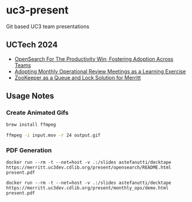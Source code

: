 # uc3-present
Git based UC3 team presentations

## UCTech 2024
- [OpenSearch For The Productivity Win; Fostering Adoption Across Teams](https://merritt.uc3dev.cdlib.org/present/opensearch/README.html)
- [Adopting Monthly Operational Review Meetings as a Learning Exercise](https://merritt.uc3dev.cdlib.org/present/monthly_ops/demo.html)
- [ZooKeeper as a Queue and Lock Solution for Merritt](https://merritt.uc3dev.cdlib.org/present/zk/zk.html)

## Usage Notes

### Create Animated Gifs
```bash
brew install ffmpeg

ffmpeg -i input.mov -r 24 output.gif
```

### PDF Generation

```
docker run --rm -t --net=host -v .:/slides astefanutti/decktape https://merritt.uc3dev.cdlib.org/present/opensearch/README.html present.pdf
```

```
docker run --rm -t --net=host -v .:/slides astefanutti/decktape https://merritt.uc3dev.cdlib.org/present/monthly_ops/demo.html present.pdf
```